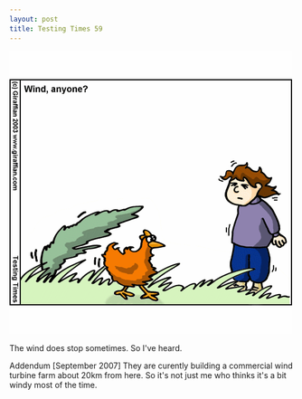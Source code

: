```yaml
---
layout: post
title: Testing Times 59
---
```

<img src="/images/tt0059.png">

The wind does stop sometimes. So I've heard.

Addendum [September 2007] They are curently building a commercial wind turbine farm about 20km from here. So it's not just me who thinks it's a bit windy most of the time.